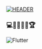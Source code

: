[![HEADER](https://github.com/Bunyood/Bunyood/blob/main/assets/images.png)](https://github.com/)

### 💻👨🏻‍💻🥇🏆

![Flutter](https://img.shields.io/badge/-Telegram-ffffff?style=for-the-badge&logo=Flutter)
